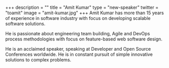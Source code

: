 +++
description = ""
title = "Amit Kumar"
type = "new-speaker"
twitter = "toamit"
image = "amit-kumar.jpg"
+++
Amit Kumar has more than 15 years of experience in software industry with focus on developing scalable software solutions.

He is passionate about engineering team building, Agile and DevOps process methodologies with focus on feature-based web software design.

He is an acclaimed speaker, speaking at Developer and Open Source Conferences worldwide. He is in constant pursuit of simple innovative solutions to complex problems.